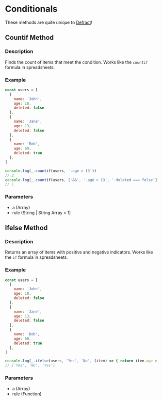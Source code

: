 <script setup>
  import Fract from '/@theme/components/Fract.vue'
</script>

<Fract/>

# Conditionals

These methods are quite unique to [Defract](https://npmjs.com/package/defract)!

## Countif Method

### Description
Finds the count of items that meet the condition. Works like the `countif` formula in spreadsheets. 

### Example

```js
const users = [
  {
    name: 'John',
    age: 18,
    deleted: false
  },
  {
    name: 'Jane',
    age: 13,
    deleted: false
  },
  {
    name: 'Bob',
    age: 69,
    deleted: true
  },
]

console.log(_.countif(users, '.age > 13'))
// 2
console.log(_.countif(users, ['&&', '.age > 13', '.deleted === false']))
// 1
```

### Parameters
- a (Array)
- rule (String | String Array > 1)

## Ifelse Method

### Description
Returns an array of items with positive and negative indicators. Works like the `if` formula in spreadsheets. 

### Example

```js
const users = [
  {
    name: 'John',
    age: 18,
    deleted: false
  },
  {
    name: 'Jane',
    age: 13,
    deleted: false
  },
  {
    name: 'Bob',
    age: 69,
    deleted: true
  },
]

console.log(_.ifelse(users, 'Yes', 'No', (item) => { return item.age > 13 }))
// ['Yes', 'No', 'Yes']
```

### Parameters
- a (Array)
- rule (Function)
